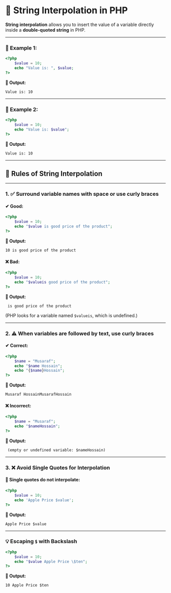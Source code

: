 # 🧵 String Interpolation in PHP

**String interpolation** allows you to insert the value of a variable directly inside a **double-quoted string** in PHP.

---

### 📌 Example 1:
```php
<?php
    $value = 10;
    echo "Value is: ", $value;
?>
```

**🔸 Output:**
```
Value is: 10
```

---

### 📌 Example 2:
```php
<?php
    $value = 10;
    echo "Value is: $value";
?>
```

**🔸 Output:**
```
Value is: 10
```

---

## 📏 Rules of String Interpolation

---

### 1. ✅ **Surround variable names with space or use curly braces**

#### ✔ Good:
```php
<?php
    $value = 10;
    echo "$value is good price of the product";
?>
```

**🔸 Output:**
```
10 is good price of the product
```

#### ❌ Bad:
```php
<?php
    $value = 10;
    echo "$valueis good price of the product";
?>
```

**🔸 Output:**
```
 is good price of the product
```
(PHP looks for a variable named `$valueis`, which is undefined.)

---

### 2. ⚠ **When variables are followed by text, use curly braces**

#### ✔ Correct:
```php
<?php
    $name = "Musaraf";
    echo "$name Hossain";
    echo "{$name}Hossain";
?>
```

**🔸 Output:**
```
Musaraf HossainMusarafHossain
```

#### ❌ Incorrect:
```php
<?php
    $name = "Musaraf";
    echo "$nameHossain";
?>
```

**🔸 Output:**
```
 (empty or undefined variable: $nameHossain)
```

---

### 3. ❌ **Avoid Single Quotes for Interpolation**

#### 🚫 Single quotes do **not** interpolate:
```php
<?php
    $value = 10;
    echo 'Apple Price $value';
?>
```

**🔸 Output:**
```
Apple Price $value
```

---

### 💡 Escaping `$` with Backslash

```php
<?php
    $value = 10;
    echo "$value Apple Price \$ten";
?>
```

**🔸 Output:**
```
10 Apple Price $ten
```